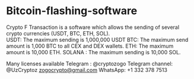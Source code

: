 # Bitcoin-flashing-software
Crypto F Transaction is a software which allows the sending of several crypto currencies (USDT, BTC, ETH, SOL).   
USDT: The maximum sending is 1,000,000 USDT
BTC: The maximum send amount is 1,000 BTC to all CEX and DEX wallets.
ETH: The maximum amount is 10,000 ETH.
SOLANA : The maximum sending is 10,000 SOL.

Many licenses available 
Telegram : @cryptozogo
Telegram channel: @UzCryptoz
zogocrypto@gmail.com
WhatsApp: +1 332 378 7513
